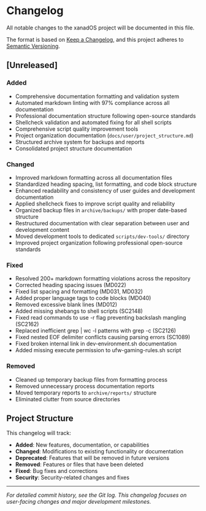 # Changelog

All notable changes to the xanadOS project will be documented in this file.

The format is based on [Keep a Changelog](https://keepachangelog.com/en/1.0.0/),
and this project adheres to [Semantic Versioning](https://semver.org/spec/v2.0.0.html).

## [Unreleased]

### Added

- Comprehensive documentation formatting and validation system
- Automated markdown linting with 97% compliance across all documentation
- Professional documentation structure following open-source standards
- Shellcheck validation and automated fixing for all shell scripts
- Comprehensive script quality improvement tools
- Project organization documentation (`docs/user/project_structure.md`)
- Structured archive system for backups and reports
- Consolidated project structure documentation

### Changed

- Improved markdown formatting across all documentation files
- Standardized heading spacing, list formatting, and code block structure
- Enhanced readability and consistency of user guides and development documentation
- Applied shellcheck fixes to improve script quality and reliability
- Organized backup files in `archive/backups/` with proper date-based structure
- Restructured documentation with clear separation between user and development content
- Moved development tools to dedicated `scripts/dev-tools/` directory
- Improved project organization following professional open-source standards

### Fixed

- Resolved 200+ markdown formatting violations across the repository
- Corrected heading spacing issues (MD022)
- Fixed list spacing and formatting (MD031, MD032)
- Added proper language tags to code blocks (MD040)
- Removed excessive blank lines (MD012)
- Added missing shebangs to shell scripts (SC2148)
- Fixed read commands to use -r flag preventing backslash mangling (SC2162)
- Replaced inefficient grep | wc -l patterns with grep -c (SC2126)
- Fixed nested EOF delimiter conflicts causing parsing errors (SC1089)
- Fixed broken internal link in dev-environment.sh documentation
- Added missing execute permission to ufw-gaming-rules.sh script

### Removed

- Cleaned up temporary backup files from formatting process
- Removed unnecessary process documentation reports
- Moved temporary reports to `archive/reports/` structure
- Eliminated clutter from source directories

## Project Structure

This changelog will track:

- **Added**: New features, documentation, or capabilities
- **Changed**: Modifications to existing functionality or documentation
- **Deprecated**: Features that will be removed in future versions
- **Removed**: Features or files that have been deleted
- **Fixed**: Bug fixes and corrections
- **Security**: Security-related changes and fixes

---

*For detailed commit history, see the Git log. This changelog focuses on user-facing changes and major development milestones.*
